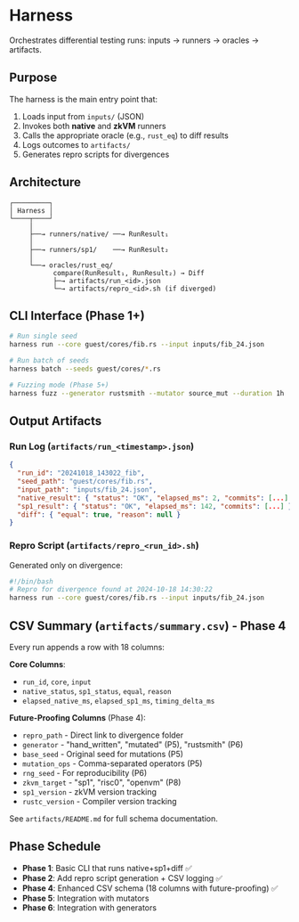 # Harness

Orchestrates differential testing runs: inputs → runners → oracles → artifacts.

## Purpose

The harness is the main entry point that:
1. Loads input from `inputs/` (JSON)
2. Invokes both **native** and **zkVM** runners
3. Calls the appropriate oracle (e.g., `rust_eq`) to diff results
4. Logs outcomes to `artifacts/`
5. Generates repro scripts for divergences

## Architecture

```
┌─────────┐
│ Harness │
└────┬────┘
     │
     ├──→ runners/native/ ──→ RunResult₁
     │
     ├──→ runners/sp1/    ──→ RunResult₂
     │
     └──→ oracles/rust_eq/
           compare(RunResult₁, RunResult₂) → Diff
           ├─→ artifacts/run_<id>.json
           └─→ artifacts/repro_<id>.sh (if diverged)
```

## CLI Interface (Phase 1+)

```bash
# Run single seed
harness run --core guest/cores/fib.rs --input inputs/fib_24.json

# Run batch of seeds
harness batch --seeds guest/cores/*.rs

# Fuzzing mode (Phase 5+)
harness fuzz --generator rustsmith --mutator source_mut --duration 1h
```

## Output Artifacts

### Run Log (`artifacts/run_<timestamp>.json`)
```json
{
  "run_id": "20241018_143022_fib",
  "seed_path": "guest/cores/fib.rs",
  "input_path": "inputs/fib_24.json",
  "native_result": { "status": "OK", "elapsed_ms": 2, "commits": [...] },
  "sp1_result": { "status": "OK", "elapsed_ms": 142, "commits": [...] },
  "diff": { "equal": true, "reason": null }
}
```

### Repro Script (`artifacts/repro_<run_id>.sh`)
Generated only on divergence:
```bash
#!/bin/bash
# Repro for divergence found at 2024-10-18 14:30:22
harness run --core guest/cores/fib.rs --input inputs/fib_24.json
```

## CSV Summary (`artifacts/summary.csv`) - Phase 4

Every run appends a row with 18 columns:

**Core Columns**:
- `run_id`, `core`, `input`
- `native_status`, `sp1_status`, `equal`, `reason`
- `elapsed_native_ms`, `elapsed_sp1_ms`, `timing_delta_ms`

**Future-Proofing Columns** (Phase 4):
- `repro_path` - Direct link to divergence folder
- `generator` - "hand_written", "mutated" (P5), "rustsmith" (P6)
- `base_seed` - Original seed for mutations (P5)
- `mutation_ops` - Comma-separated operators (P5)
- `rng_seed` - For reproducibility (P6)
- `zkvm_target` - "sp1", "risc0", "openvm" (P8)
- `sp1_version` - zkVM version tracking
- `rustc_version` - Compiler version tracking

See `artifacts/README.md` for full schema documentation.

## Phase Schedule

- **Phase 1**: Basic CLI that runs native+sp1+diff ✅
- **Phase 2**: Add repro script generation + CSV logging ✅
- **Phase 4**: Enhanced CSV schema (18 columns with future-proofing) ✅
- **Phase 5**: Integration with mutators
- **Phase 6**: Integration with generators

